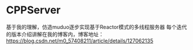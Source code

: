# CPPServer
基于我的理解，仿造muduo逐步实现基于Reactor模式的多线程服务器
每个迭代的版本介绍讲解在我的博客内，博客地址：https://blog.csdn.net/m0_57408211/article/details/127062135

